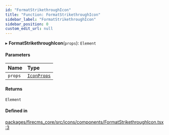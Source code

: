 ```yaml
---
id: "FormatStrikethroughIcon"
title: "Function: FormatStrikethroughIcon"
sidebar_label: "FormatStrikethroughIcon"
sidebar_position: 0
custom_edit_url: null
---
```


▸ **FormatStrikethroughIcon**(`props`): `Element`

#### Parameters

| Name | Type |
| :------ | :------ |
| `props` | [`IconProps`](../types/IconProps.md) |

#### Returns

`Element`

#### Defined in

[packages/firecms_core/src/icons/components/FormatStrikethroughIcon.tsx:3](https://github.com/FireCMSco/firecms/blob/d45f3739/packages/firecms_core/src/icons/components/FormatStrikethroughIcon.tsx#L3)
